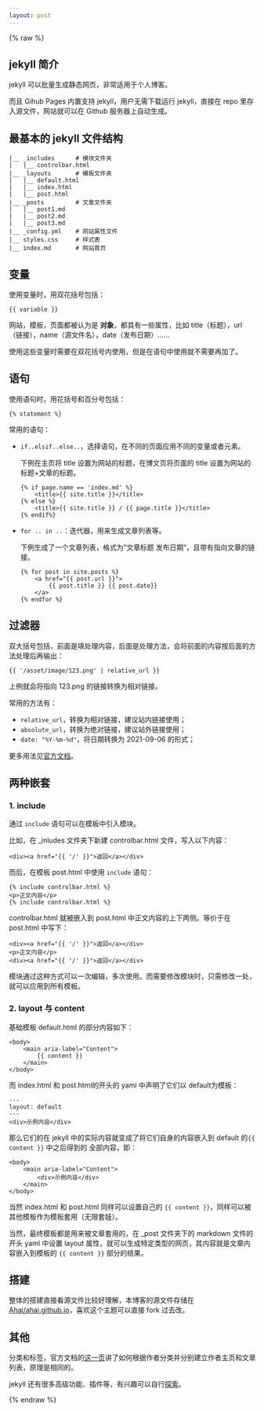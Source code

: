 ```yaml
---
layout: post
---
```


{% raw %}

## jekyll 简介

jekyll 可以批量生成静态网页，非常适用于个人博客。

而且 Gihub Pages 内置支持 jekyll，用户无需下载运行 jekyll，直接在 repo 里存入源文件，网站就可以在 Github 服务器上自动生成。

## 最基本的 jekyll 文件结构

```
|__ _includes      # 模块文件夹
|   |__ controlbar.html
|__ _layouts       # 模板文件夹
|   |__ default.html
|   |__ index.html
|   |__ post.html
|__ _posts         # 文章文件夹
|   |__ post1.md
|   |__ post2.md
|   |__ post3.md
|__ _config.yml    # 网站属性文件
|__ styles.css     # 样式表
|__ index.md       # 网站首页
```

## 变量

使用变量时，用双花括号包括：

```
{{ variable }}
```

网站，模板，页面都被认为是 **对象**，都具有一些属性，比如 title（标题），url（链接），name（源文件名），date（发布日期）……

使用这些变量时需要在双花括号内使用，但是在语句中使用就不需要再加了。


## 语句

使用语句时，用花括号和百分号包括：

```
{% statement %}
```
常用的语句：

- `if..elsif..else..`，选择语句，在不同的页面应用不同的变量或者元素。

  下例在主页将 title 设置为网站的标题，在博文页将页面的 title 设置为网站的标题+文章的标题。

    ```
    {% if page.name == 'index.md' %}
        <title>{{ site.title }}</title>
    {% else %}
        <title>{{ site.title }} / {{ page.title }}</title>
    {% endif%}
    ```

- `for .. in ..`：迭代器，用来生成文章列表等。

    下例生成了一个文章列表，格式为”文章标题 发布日期“，且带有指向文章的链接。
    ```
    {% for post in site.posts %}
        <a href="{{ post.url }}">
            {{ post.title }} {{ post.date}}
        </a>
    {% endfor %}
    ```

## 过滤器

双大括号包括，前面是填处理内容，后面是处理方法，会将前面的内容按后面的方法处理后再输出：

```
{{ '/asset/image/123.png' | relative_url }}
```

上例就会将指向 123.png 的链接转换为相对链接。

常用的方法有：
- `relative_url`，转换为相对链接，建议站内链接使用；
- `absolute_url`，转换为绝对链接，建议站外链接使用；
- `date: "%Y-%m-%d"`，将日期转换为 2021-09-06 的形式；

更多用法见[官方文档](https://jekyllrb.com/docs/liquid/filters/)。

## 两种嵌套

### 1. include

通过 `include` 语句可以在模板中引入模块。

比如，在 _inludes 文件夹下新建 controlbar.html 文件，写入以下内容：

```
<div><a href="{{ '/' }}">返回</a></div>
```

而后，在模板 post.html 中使用 `include` 语句：

```
{% include controlbar.html %}
<p>正文内容</p>
{% include controlbar.html %}
```
controlbar.html 就被嵌入到 post.html 中正文内容的上下两侧。等价于在 post.html 中写下：

```
<div><a href="{{ '/' }}">返回</a></div>
<p>正文内容</p>
<div><a href="{{ '/' }}">返回</a></div>
```

模块通过这种方式可以一次编辑，多次使用。而需要修改模块时，只需修改一处，就可以应用到所有模板。

### 2. layout 与 content

基础模板 default.html 的部分内容如下：

```
<body>
    <main aria-label="Content">
        {{ content }}
    </main>
</body>
```

而 index.html 和 post.html的开头的 yaml 中声明了它们以 default为模板：
```
---
layout: default
---
<div>示例内容</div>
```

那么它们的在 jekyll 中的实际内容就变成了将它们自身的内容嵌入到 default 的`{{ content }}` 中之后得到的 全部内容，即：

```
<body>
    <main aria-label="Content">
        <div>示例内容</div>
    </main>
</body>
```

当然 index.html 和 post.html 同样可以设置自己的 `{{ content }}`，同样可以被其他模板作为模板套用（无限套娃）。

当然，最终模板都是用来被文章套用的，在 _post 文件夹下的 markdown 文件的开头 yaml 中设置 layout 属性，就可以生成特定类型的网页，其内容就是文章内容嵌入到模板的 `{{ content }}` 部分的结果。

## 搭建

整体的搭建直接看源文件比较好理解，本博客的源文件存储在 [Ahai/ahai.github.io](https://github.com/Ahai-8/ahai-8.github.io)，喜欢这个主题可以直接 fork 过去改。

## 其他

分类和标签，官方文档的[这一页](https://jekyllrb.com/docs/step-by-step/09-collections/)讲了如何根据作者分类并分别建立作者主页和文章列表，原理是相同的。

jekyll 还有很多高级功能、插件等，有兴趣可以自行[探索](https://jekyllrb.com/docs/)。

{% endraw %}

